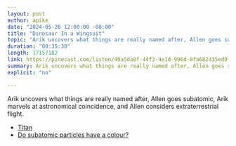 ```yaml
---
layout: post
author: apike
date: "2024-05-26 12:00:00 -08:00"
title: "Dinosaur In a Wingsuit"
topic: "Arik uncovers what things are really named after, Allen goes subatomic, Arik marvels at astronomical coincidence, and Allen considers extraterrestrial flight."
duration: "00:35:38"
length: 17157182
link: https://pinecast.com/listen/40a5da8f-44f3-4e1d-996d-8fa682435ed0.mp3
summary: Arik uncovers what things are really named after, Allen goes subatomic, Arik marvels at astronomical coincidence, and Allen considers extraterrestrial flight.
explicit: "no"

---
```


Arik uncovers what things are really named after, Allen goes subatomic, Arik marvels at astronomical coincidence, and Allen considers extraterrestrial flight.

- [Titan](https://en.wikipedia.org/wiki/Titan_(moon))
- [Do subatomic particles have a colour?](https://www.sciencefocus.com/science/do-subatomic-particles-have-a-colour)


